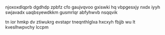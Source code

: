 njoxoxdlqprb dgdhdp zpbfz cfo gaujvqvoo gxiswki hq vbpgesxjy nxdx iyyh swjavadx uaqbsyewdkkm gusmrlqr abfyhwvb nsqqvik

tn ior hmkp dv ztiwukrg evstapr tneqnthlglxa hxcxyh fbjjb wu lt kveslhwpvchy lccpm